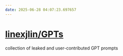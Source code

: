```yaml
---
date: 2025-06-28 04:07:23.697657
---
```


# [linexjlin/GPTs](https://github.com/linexjlin/GPTs)

collection of leaked and user-contributed GPT prompts
